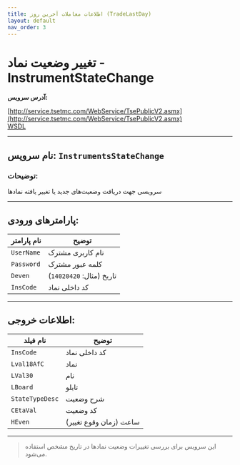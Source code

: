 ```yaml
---
title: اطلاعات معاملات آخرین روز (TradeLastDay)
layout: default
nav_order: 3
---
```


# تغییر وضعیت نماد - InstrumentStateChange

**آدرس سرویس:**

[http://service.tsetmc.com/WebService/TsePublicV2.asmx](http://service.tsetmc.com/WebService/TsePublicV2.asmx)  
[WSDL](http://service.tsetmc.com/WebService/TsePublicV2.asmx?WSDL)

---

## نام سرویس: `InstrumentsStateChange`

### توضیحات:
سرویسی جهت دریافت وضعیت‌های جدید یا تغییر یافته نمادها

---

## پارامترهای ورودی:

| نام پارامتر | توضیح |
|-------------|--------|
| `UserName`  | نام کاربری مشترک |
| `Password`  | کلمه عبور مشترک |
| `Deven`     | تاریخ (مثال: `14020420`) |
| `InsCode`   | کد داخلی نماد |

---

## اطلاعات خروجی:

| نام فیلد       | توضیح               |
|----------------|----------------------|
| `InsCode`      | کد داخلی نماد         |
| `Lval18AfC`    | نماد                  |
| `LVal30`       | نام                   |
| `LBoard`       | تابلو                 |
| `StateTypeDesc`| شرح وضعیت             |
| `CEtaVal`      | کد وضعیت              |
| `HEven`        | ساعت (زمان وقوع تغییر) |

---

> این سرویس برای بررسی تغییرات وضعیت نمادها در تاریخ مشخص استفاده می‌شود.
